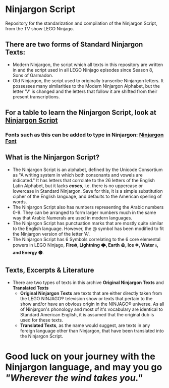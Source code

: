 # Ninjargon Script
Repository for the standarization and compilation of the Ninjargon Script, from the TV show LEGO Ninjago.


## There are two forms of Standard Ninjargon Texts:

  * Modern Ninjargon, the script which all texts in this repository are written in and the script used in all LEGO Ninjago episodes since Season 8, Sons of Garmadon.
  * Old Ninjargon, the script used to originally transcribe Ninjargon letters. It possesses many similarities to the Modern Ninjargon Alphabet, but the letter 'V' is changed and the letters that follow it are shifted from their present transcriptions.

## For a table to learn the Ninjargon Script, look at [Ninjargon Script](<https://github.com/SaharshSS/Ninjargon-Script/blob/main/Ninjargon%20Script.pdf/>)

### Fonts such as this can be added to type in Ninjargon: [Ninjargon Font](<https://fonts2u.com/ninjargon-regular.font/>)

## What is the Ninjargon Script?

  * The Ninjargon Script is an alphabet, defined by the Unicode Consortium as "A writing system in which both consonants and vowels are indicated." It has letters that corrolate to the 26 letters of the English Latin Alphabet, but it lacks ***cases***, i.e. there is no uppercase or lowercase in Standard Ninjargon. Save for this, it is a simple substitution cipher of the English language, and defaults to the American spelling of words.
  * The Ninjargon Script also has numbers representing the Arabic numbers 0-9. They can be arranged to form larger numbers much in the same way that Arabic Numerals are used in modern languages.
  * The Ninjargon Script has punctuation marks that are mostly quite similar to the English language. However, the @ symbol has been modified to fit the Ninjargon version of the letter 'A'.
  * The Ninjargon Script has 6 Symbols correlating to the 6 core elemental powers in LEGO Ninjago, **Fire🔥, Lightning 🌩, Earth 🪨, Ice ❄, Water 💧, and Energy 🟢**.

## Texts, Excerpts & Literature

  * There are two types of texts in this archive **Original Ninjargon Texts** and **Translated Texts**
     * **Original Ninjargon Texts** are texts that are either directly taken from the LEGO NINJAGO® television show or texts that pertain to the show and/or have an obvious origin in the NINJAGO® universe. As all of Ninjargon's phonology and most of it's vocabulary are identical to Standard American English, it is assumed that the original dub is used for these texts.
     * **Translated Texts**, as the name would suggest, are texts in any foreign language other than Ninjargon, that have been translated into the Ninjargon Script.
# Good luck on your journey with the Ninjargon language, and may you go ***"Wherever the wind takes you."***
